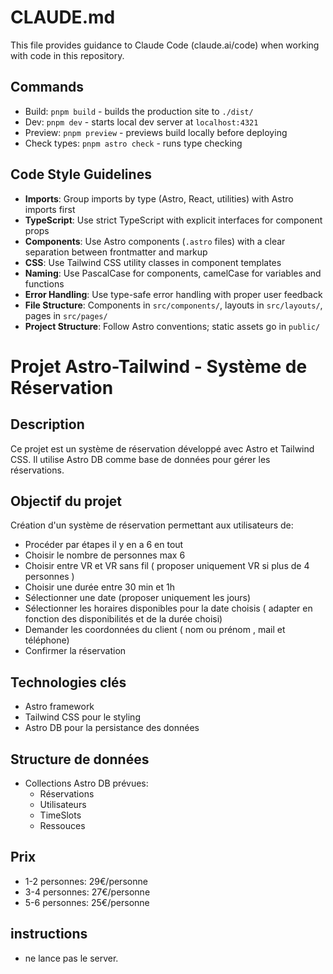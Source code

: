 # CLAUDE.md

This file provides guidance to Claude Code (claude.ai/code) when working with code in this repository.

## Commands

- Build: `pnpm build` - builds the production site to `./dist/`
- Dev: `pnpm dev` - starts local dev server at `localhost:4321`
- Preview: `pnpm preview` - previews build locally before deploying
- Check types: `pnpm astro check` - runs type checking

## Code Style Guidelines

- **Imports**: Group imports by type (Astro, React, utilities) with Astro imports first
- **TypeScript**: Use strict TypeScript with explicit interfaces for component props
- **Components**: Use Astro components (`.astro` files) with a clear separation between frontmatter and markup
- **CSS**: Use Tailwind CSS utility classes in component templates
- **Naming**: Use PascalCase for components, camelCase for variables and functions
- **Error Handling**: Use type-safe error handling with proper user feedback
- **File Structure**: Components in `src/components/`, layouts in `src/layouts/`, pages in `src/pages/`
- **Project Structure**: Follow Astro conventions; static assets go in `public/`

# Projet Astro-Tailwind - Système de Réservation

## Description

Ce projet est un système de réservation développé avec Astro et Tailwind CSS.
Il utilise Astro DB comme base de données pour gérer les réservations.

## Objectif du projet

Création d'un système de réservation permettant aux utilisateurs de:

- Procéder par étapes il y en a 6 en tout
- Choisir le nombre de personnes max 6
- Choisir entre VR et VR sans fil ( proposer uniquement VR si plus de 4 personnes )
- Choisir une durée entre 30 min et 1h
- Sélectionner une date (proposer uniquement les jours)
- Sélectionner les horaires disponibles pour la date choisis ( adapter en fonction des disponibilités et de la durée choisi)
- Demander les coordonnées du client ( nom ou prénom , mail et téléphone)
- Confirmer la réservation

## Technologies clés

- Astro framework
- Tailwind CSS pour le styling
- Astro DB pour la persistance des données

## Structure de données

- Collections Astro DB prévues:
  - Réservations
  - Utilisateurs
  - TimeSlots
  - Ressouces

## Prix

- 1-2 personnes: 29€/personne
- 3-4 personnes: 27€/personne
- 5-6 personnes: 25€/personne

## instructions

- ne lance pas le server.
